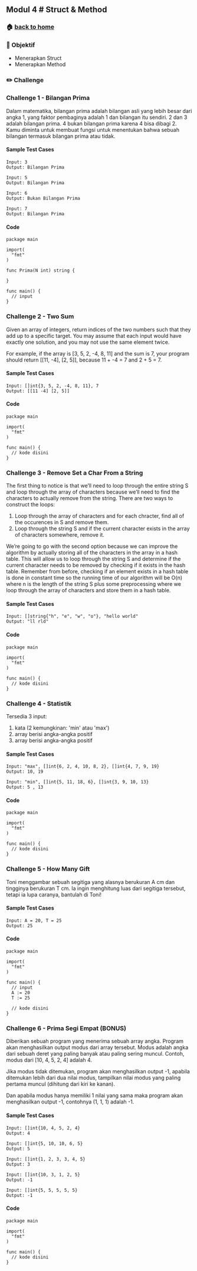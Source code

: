## Modul 4 # Struct & Method

### 🏠 [back to home](https://github.com/alterra-academy/golang-class)

### 🎯 Objektif

- Menerapkan Struct
- Menerapkan Method

### ✏️ Challenge

### Challenge 1 - Bilangan Prima

Dalam matematika, bilangan prima adalah bilangan asli yang lebih besar dari angka 1, yang faktor pembaginya adalah 1 dan bilangan itu sendiri. 2 dan 3 adalah bilangan prima. 4 bukan bilangan prima karena 4 bisa dibagi 2. Kamu diminta untuk membuat fungsi untuk menentukan bahwa sebuah bilangan termasuk bilangan prima atau tidak.

#### Sample Test Cases
```
Input: 3
Output: Bilangan Prima

Input: 5
Output: Bilangan Prima

Input: 6
Output: Bukan Bilangan Prima

Input: 7
Output: Bilangan Prima
```

#### Code
```golang
package main

import(
  "fmt"
)

func Prima(N int) string {

}

func main() {
  // input
}
```

### Challenge 2 - Two Sum

Given an array of integers, return indices of the two numbers such that they add up to a specific target. You may assume that each input would have exactly one solution, and you may not use the same element twice.

For example, if the array is [3, 5, 2, -4, 8, 11] and the sum is 7, your program should return [[11, -4], [2, 5]], because 11 + -4 = 7 and 2 + 5 = 7.

#### Sample Test Cases
```
Input: []int{3, 5, 2, -4, 8, 11}, 7
Output: [[11 -4] [2, 5]]
```

#### Code
```golang
package main

import(
  "fmt"
)

func main() {
  // kode disini
}
```

### Challenge 3 - Remove Set a Char From a String

The first thing to notice is that we’ll need to loop through the entire string S and loop through the array of characters because we’ll need to find the characters to actually remove from the string. There are two ways to construct the loops:

1. Loop through the array of characters and for each chracter, find all of the occurences in S and remove them.
2. Loop through the string S and if the current character exists in the array of characters somewhere, remove it.

We’re going to go with the second option because we can improve the algorithm by actually storing all of the characters in the array in a hash table. This will allow us to loop through the string S and determine if the current character needs to be removed by checking if it exists in the hash table. Remember from before, checking if an element exists in a hash table is done in constant time so the running time of our algorithm will be O(n) where n is the length of the string S plus some preprocessing where we loop through the array of characters and store them in a hash table.

#### Sample Test Cases
```
Input: []string{"h", "e", "w", "o"}, "hello world"
Output: "ll rld"
```

#### Code
```golang
package main

import(
  "fmt"
)

func main() {
  // kode disini
}
```

### Challenge 4 - Statistik

Tersedia 3 input:
1) kata (2 kemungkinan: 'min' atau 'max')
2) array berisi angka-angka positif
3) array berisi angka-angka positif

#### Sample Test Cases
```
Input: "max", []int{6, 2, 4, 10, 8, 2}, []int{4, 7, 9, 19}
Output: 10, 19

Input: "min", []int{5, 11, 18, 6}, []int{3, 9, 10, 13}
Output: 5 , 13
```

#### Code
```golang
package main

import(
  "fmt"
)

func main() {
  // kode disini
}
```

### Challenge 5 - How Many Gift

Toni menggambar sebuah segitiga yang alasnya berukuran A cm dan tingginya berukuran T cm. Ia ingin menghitung luas dari segitiga tersebut, tetapi ia lupa caranya, bantulah di Toni!

#### Sample Test Cases
```
Input: A = 20, T = 25
Output: 25
```

#### Code
```golang
package main

import(
  "fmt"
)

func main() {
  // input
  A := 20
  T := 25

  // kode disini
}
```

### Challenge 6 - Prima Segi Empat (BONUS)

Diberikan sebuah program yang menerima sebuah array angka. Program akan menghasilkan output modus dari array tersebut. Modus adalah angka dari sebuah deret yang paling banyak atau paling sering muncul. Contoh, modus dari [10, 4, 5, 2, 4] adalah 4.

Jika modus tidak ditemukan, program akan menghasilkan output -1, apabila ditemukan lebih dari dua nilai modus, tampilkan nilai modus yang paling pertama muncul (dihitung dari kiri ke kanan).

Dan apabila modus hanya memiliki 1 nilai yang sama maka program akan menghasilkan output -1, contohnya (1, 1, 1) adalah -1.

#### Sample Test Cases
```
Input: []int{10, 4, 5, 2, 4}
Output: 4

Input: []int{5, 10, 10, 6, 5}
Output: 5

Input: []int{1, 2, 3, 3, 4, 5}
Output: 3

Input: []int{10, 3, 1, 2, 5}
Output: -1

Input: []int{5, 5, 5, 5, 5}
Output: -1
```

#### Code
```golang
package main

import(
  "fmt"
)

func main() {
  // kode disini
}
```